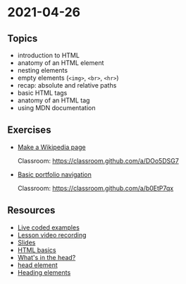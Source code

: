 # 2021-04-26

## Topics

- introduction to HTML
- anatomy of an HTML element 
- nesting elements
- empty elements (`<img>`, `<br>`, `<hr>`)
- recap: absolute and relative paths 
- basic HTML tags
- anatomy of an HTML tag
- using MDN documentation

## Exercises

- [Make a Wikipedia page](https://github.com/FbW-E04-1/UIB-content-text-wikipedia)

    Classroom: https://classroom.github.com/a/DOo5DSG7

- [Basic portfolio navigation](https://github.com/FbW-E04-1/UIB-content-basic-portfolio-navigation)

    Classroom: https://classroom.github.com/a/b0EtP7qx

## Resources

- [Live coded examples](html-basics)
- [Lesson video recording](https://drive.google.com/file/d/16EHANKI0Kkq07Ds-RO-yxevgRfrNQZ9b/view?usp=sharing)
- [Slides](../slides/UIB-basics-boilerplate.pdf)
- [HTML basics](https://developer.mozilla.org/en-US/docs/Learn/Getting_started_with_the_web/HTML_basics)
- [What's in the head?](https://developer.mozilla.org/en-US/docs/Learn/HTML/Introduction_to_HTML/The_head_metadata_in_HTML)
- [head element](https://developer.mozilla.org/en-US/docs/Web/HTML/Element/head)
- [Heading elements](https://developer.mozilla.org/en-US/docs/Web/HTML/Element/Heading_Elements)
